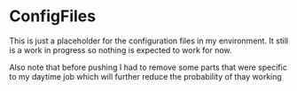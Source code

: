# ConfigFiles
This is just a placeholder for the configuration files in my environment.
It still is a work in progress so nothing is expected to work for now.

Also note that before pushing I had to remove some parts that were specific to my daytime job which will further reduce the probability of thay working
